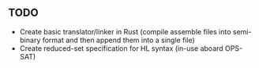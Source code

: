 ## TODO
* Create basic translator/linker in Rust (compile assemble files into semi-binary format and then append them into a single file)
* Create reduced-set specification for HL syntax (in-use aboard OPS-SAT)

